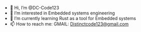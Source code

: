 - 👋 Hi, I’m @DC-Code123
- 👀 I’m interested in Embedded systems engineering
- 🌱 I’m currently learning Rust as a tool for Embedded systems
- 📫 How to reach me: GMAIL: Distinctcode123@gmail.com
